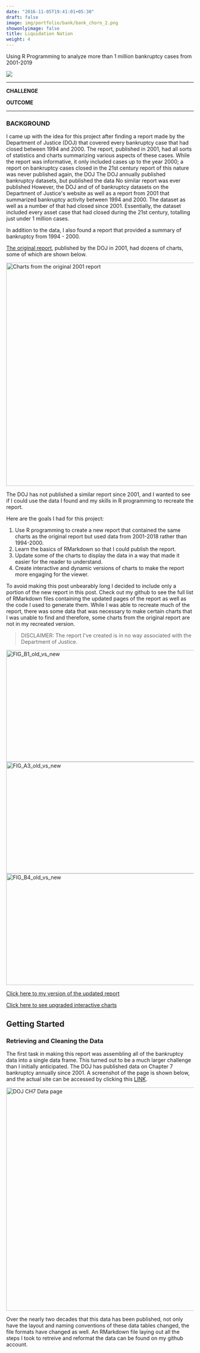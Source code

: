 ```yaml
---
date: "2016-11-05T19:41:01+05:30"
draft: false  
image: img/portfolio/bank/bank_choro_2.png
showonlyimage: false
title: Liquidation Nation
weight: 4
---
```


Using R Programming to analyze more than 1 million bankruptcy cases from 2001-2019  


<!--more-->

![](/portfolio/Bankruptcy_Report_OG_files/bank_choro_2.png)

_____

**CHALLENGE**

**OUTCOME**
_____


### BACKGROUND

I came up with the idea for this project after finding a report made by the Department of Justice (DOJ) that covered every bankruptcy case that had closed between 1994 and 2000. The report, published in 2001, had all sorts of statistics and charts summarizing various aspects of these cases. While the report was informative, it only included cases up to the year 2000; a report on bankruptcy cases closed in the 21st century  report of this nature was never published again, the DOJ The DOJ annually published bankruptcy datasets, but   published the data No similar report was ever published However, the DOJ   and of   of bankruptcy datasets on the Department of Justice's website as well as a report from 2001 that summarized bankruptcy activity between 1994 and 2000. The dataset    as well as a number of  that had closed since 2001. Essentially, the dataset included every asset case that had closed during the 21st century, totalling just under 1 million cases. 

In addition to the data, I also found a report that provided a summary of bankruptcy from 1994 - 2000.

[The original report](https://www.justice.gov/ust/eo/private_trustee/library/chapter07/docs/assetcases/Publicat.pdf), published by the DOJ in 2001, had dozens of charts, some of which are shown below. 

<img src="/portfolio/1w_bankruptcy_files/og_report_grid.PNG" alt="Charts from the original 2001 report" width="600px" height="600px"/>


The DOJ has not published a similar report since 2001, and I wanted to see if I could use the data I found and my skills in R programming to recreate the report. 

Here are the goals I had for this project:

1. Use R programming to create a new report that contained the same charts as the original report but used data from 2001-2018 rather than 1994-2000.
2. Learn the basics of RMarkdown so that I could publish the report. 
3. Update some of the charts to display the data in a way that made it easier for the reader to understand. 
4. Create interactive and dynamic versions of charts to make the report more engaging for the viewer. 

To avoid making this post unbearably long I decided to include only a portion of the new report in this post. Check out my github to see the full list of RMarkdown files containing the updated pages of the report as well as the code I used to generate them. While I was able to recreate much of the report, there was some data that was necessary to make certain charts that I was unable to find and therefore, some charts from the original report are not in my recreated version. 

> DISCLAIMER: The report I've created is in no way associated with the Department of Justice.

<img src="/portfolio/1w_bankruptcy_files/B1_old_vs_new.PNG" alt="FIG_B1_old_vs_new" width="600px" height="300px"/>

<img src="/portfolio/1w_bankruptcy_files/A3_old_vs_new.PNG" alt="FIG_A3_old_vs_new" width="600px" height="300px"/>

<img src="/portfolio/1w_bankruptcy_files/B4_old_vs_new.PNG" alt="FIG_B4_old_vs_new" width="600px" height="300px"/>

[Click here to my version of the updated report](https://rpubs.com/Kojobo/bankruptcy)

[Click here to see upgraded interactive charts](https://rpubs.com/Kojobo/567371)

## Getting Started 

### Retrieving and Cleaning the Data 

The first task in making this report was assembling all of the bankruptcy data into a single data frame. This turned out to be a much larger challenge than I initially anticipated. The DOJ has published data on Chapter 7 bankruptcy annually since 2001. A screenshot of the page is shown below, and the actual site  can be accessed by clicking this [LINK](https://www.justice.gov/ust/bankruptcy-data-statistics/chapter-7-trustee-final-reports). 

<img src="/portfolio/Bankruptcy_files/bankruptcy_data_site.PNG" alt="DOJ CH7 Data page" width="600px" height="600px"/>

Over the nearly two decades that this data has been published, not only have the layout and naming conventions of these data tables changed, the file formats have changed as well. An RMarkdown file laying out all the steps I took to retreive and reformat the data can be found on my github account. 



